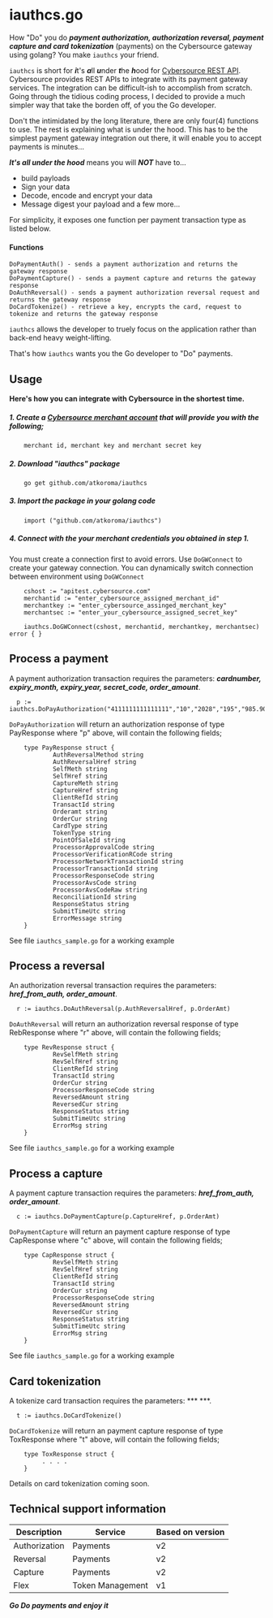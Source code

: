 # iauthcs.go
How "Do" you do ***payment authorization, authorization reversal, payment capture and card tokenization*** (payments) on the Cybersource gateway using golang? 
You make ````iauthcs```` your friend.

```iauthcs``` is short for ***i***t's ***a***ll ***u***nder ***t***he ***h***ood for [Cybersource REST API](https://developer.cybersource.com/api-reference-assets/index.html). 
Cybersource provides REST APIs to integrate with its payment gateway services. The integration can be difficult-ish to accomplish from scratch.
Going through the tidious coding process, I decided to provide a much simpler way that take the borden off, of you the Go developer.

Don't the intimidated by the long literature, there are only four(4) functions to use. The rest is explaining what is under the hood.
This has to be the simplest payment gateway integration out there, it will enable you to accept payments is minutes...

***It's all under the hood*** means you will ***NOT*** have to...
- build payloads
- Sign your data
- Decode, encode and encrypt your data
- Message digest your payload and a few more...

For simplicity, it exposes one function per payment transaction type as listed below.

#### Functions ####

``` 
DoPaymentAuth() - sends a payment authorization and returns the gateway response 
DoPaymentCapture() - sends a payment capture and returns the gateway response
DoAuthReversal() - sends a payment authorization reversal request and returns the gateway response
DoCardTokenize() - retrieve a key, encrypts the card, request to tokenize and returns the gateway response
```
````iauthcs```` allows the developer to truely focus on the application rather than back-end heavy weight-lifting. 

That's how ````iauthcs```` wants you the Go developer to "Do" payments.

## Usage ##
**Here's how you can integrate with Cybersource in the shortest time.**

##### 1. Create a [Cybersource merchant account](https://ebc2.cybersource.com/ebc2/registration/external) that will provide you with the following; #####

        merchant id, merchant key and merchant secret key

##### 2. Download "iauthcs" package #####

        go get github.com/atkoroma/iauthcs

##### 3. Import the package in your golang code #####
  
        import ("github.com/atkoroma/iauthcs")

##### 4. Connect with the your merchant credentials you obtained in step 1. ####
You must create a connection first to avoid errors. Use ```DoGWConnect``` to create your gateway connection. 
You can dynamically switch connection between environment using ```DoGWConnect``` 

        cshost := "apitest.cybersource.com"
        merchantid := "enter_cybersource_assigned_merchant_id"
        merchantkey := "enter_cybersource_assinged_merchant_key"
        merchantsec := "enter_your_cybersource_assigned_secret_key"
 
        iauthcs.DoGWConnect(cshost, merchantid, merchantkey, merchantsec) error { }
        
## Process a payment ##
A payment authorization transaction requires the parameters: ***cardnumber, expiry_month, expiry_year, secret_code, order_amount***.

      p := iauthcs.DoPayAuthorization("4111111111111111","10","2028","195","985.90")

```DoPayAuthorization``` will return an authorization response of type PayResponse where "p" above, will contain the following fields;

        type PayResponse struct {
                AuthReversalMethod string
                AuthReversalHref string
                SelfMeth string
                SelfHref string
                CaptureMeth string
                CaptureHref string
                ClientRefId string
                TransactId string
                Orderamt string
                OrderCur string
                CardType string
                TokenType string
                PointOfSaleId string
                ProcessorApprovalCode string
                ProcessorVerificationRCode string
                ProcessorNetworkTransactionId string
                ProcessorTransactionId string
                ProcessorResponseCode string
                ProcessorAvsCode string
                ProcessorAvsCodeRaw string
                ReconciliationId string
                ResponseStatus string
                SubmitTimeUtc string
                ErrorMessage string
        }

See file ````iauthcs_sample.go```` for a working example

## Process a reversal ##
An authorization reversal transaction requires the parameters: ***href_from_auth, order_amount***.

      r := iauthcs.DoAuthReversal(p.AuthReversalHref, p.OrderAmt)

```DoAuthReversal``` will return an authorization reversal response of type RebResponse where "r" above, will contain the following fields;

        type RevResponse struct {
                RevSelfMeth string
                RevSelfHref string
                ClientRefId string
                TransactId string
                OrderCur string
                ProcessorResponseCode string
                ReversedAmount string
                ReversedCur string
                ResponseStatus string
                SubmitTimeUtc string
                ErrorMsg string
        }


See file ````iauthcs_sample.go```` for a working example

## Process a capture ##
A payment capture transaction requires the parameters: ***href_from_auth, order_amount***.

      c := iauthcs.DoPaymentCapture(p.CaptureHref, p.OrderAmt)

```DoPaymentCapture``` will return an payment capture response of type CapResponse where "c" above, will contain the following fields;

        type CapResponse struct {
                RevSelfMeth string
                RevSelfHref string
                ClientRefId string
                TransactId string
                OrderCur string
                ProcessorResponseCode string
                ReversedAmount string
                ReversedCur string
                ResponseStatus string
                SubmitTimeUtc string
                ErrorMsg string
        }


See file ````iauthcs_sample.go```` for a working example


## Card tokenization ##
A tokenize card transaction requires the parameters: *** ***.

      t := iauthcs.DoCardTokenize()

```DoCardTokenize``` will return an payment capture response of type ToxResponse where "t" above, will contain the following fields;

        type ToxResponse struct {
             . . . .
        }


Details on card tokenization coming soon.

## Technical support information ##

| Description   | Service | Based on version  |
| ------------- | ------------- |---------------|
| Authorization  | Payments  |       v2         |
| Reversal  | Payments  |       v2         |
| Capture  | Payments        |       v2         |
| Flex  | Token Management   |       v1         |

***Go Do payments and enjoy it***
